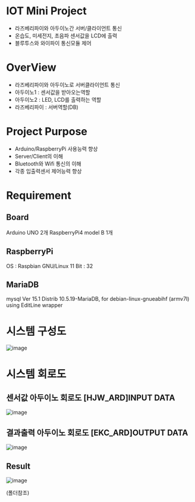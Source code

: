 # IOT Mini Project
- 라즈베리파이와 아두이노간 서버/클라이언트 통신
- 온습도, 미세전지, 초음파 센서값을 LCD에 출력
- 블루투스와 와이파이 통신모듈 제어

# OverView
- 라즈베리파이와 아두이노로 서버클라이언트 통신
- 아두이노1 : 센서값을 받아오는역할
- 아두이노2 : LED, LCD를 출력하는 역할
- 라즈베리파이 : 서버역할(DB)

# Project Purpose
- Arduino/RaspberryPi 사용능력 향상
- Server/Client의 이해
- Bluetooth와 Wifi 통신의 이해
- 각종 입출력센서 제어능력 향상

# Requirement

## Board
Arduino UNO 2개
RaspberryPi4 model B 1개 

## RaspberryPi 
OS : Raspbian GNU/Linux 11 
Bit : 32

## MariaDB
mysql Ver 15.1 Distrib 10.5.19-MariaDB, for debian-linux-gnueabihf (armv7l) using  EditLine wrapper

# 시스템 구성도
![image](https://github.com/HJW1250/Intel_Edge_AI_Academy/assets/114561883/c345f247-7348-4251-bf6b-12f206bec989)

# 시스템 회로도
## 센서값 아두이노 회로도 [HJW_ARD]INPUT DATA
![image](https://github.com/HJW1250/Intel_Edge_AI_Academy/assets/114561883/dc81150f-40a5-4d1d-8eb6-f7ac52a46648)

## 결과출력 아두이노 회로도 [EKC_ARD]OUTPUT DATA
![image](https://github.com/HJW1250/Intel_Edge_AI_Academy/assets/114561883/b9e3f009-0cca-4c9a-9988-cfc65d20fbad)

## Result
![image](https://github.com/HJW1250/Intel_Edge_AI_Academy/assets/114561883/7d4f8900-00c6-408e-b486-aa34c8f3a17c)

(폴더참조)

